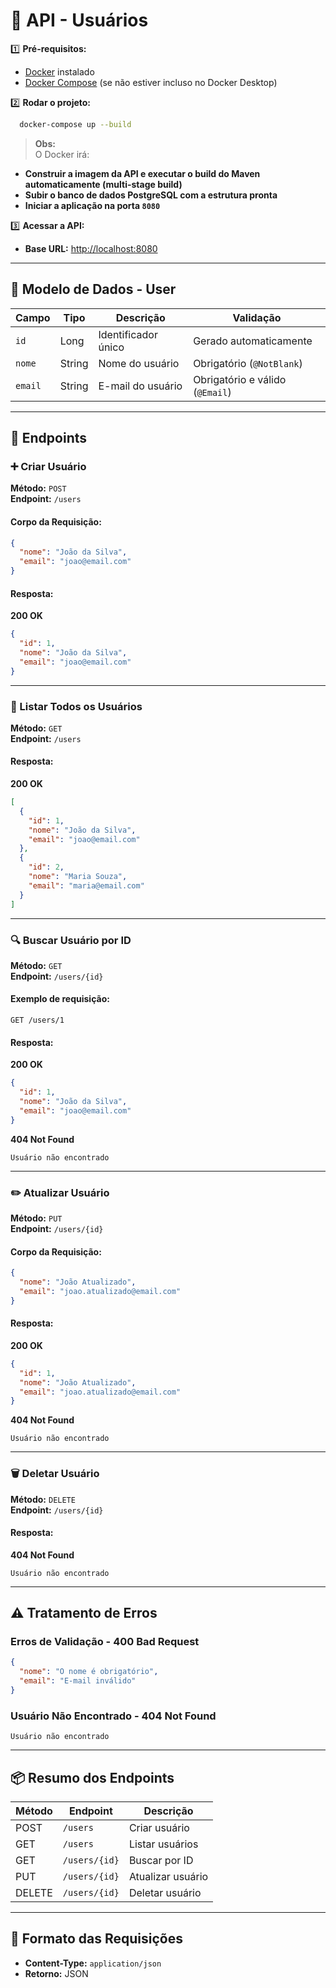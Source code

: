 
# 📡 API - Usuários

1️⃣ **Pré-requisitos:**

- [Docker](https://www.docker.com/products/docker-desktop) instalado
- [Docker Compose](https://docs.docker.com/compose/install/) (se não estiver incluso no Docker Desktop)

2️⃣ **Rodar o projeto:**

```bash
  docker-compose up --build
```

> **Obs:**  
O Docker irá:
- **Construir a imagem da API e executar o build do Maven automaticamente (multi-stage build)**
- **Subir o banco de dados PostgreSQL com a estrutura pronta**
- **Iniciar a aplicação na porta `8080`**

3️⃣ **Acessar a API:**

- **Base URL:** [http://localhost:8080](http://localhost:8080)

---

## 🧾 Modelo de Dados - User

| Campo  | Tipo   | Descrição                | Validação                   |
|---------|--------|--------------------------|----------------------------|
| `id`    | Long   | Identificador único       | Gerado automaticamente     |
| `nome`  | String | Nome do usuário           | Obrigatório (`@NotBlank`)  |
| `email` | String | E-mail do usuário         | Obrigatório e válido (`@Email`) |

---

## 🔗 Endpoints

### ➕ Criar Usuário

**Método:** `POST`  
**Endpoint:** `/users`

#### Corpo da Requisição:

```json
{
  "nome": "João da Silva",
  "email": "joao@email.com"
}
```

#### Resposta:

**200 OK**

```json
{
  "id": 1,
  "nome": "João da Silva",
  "email": "joao@email.com"
}
```

---

### 📃 Listar Todos os Usuários

**Método:** `GET`  
**Endpoint:** `/users`

#### Resposta:

**200 OK**

```json
[
  {
    "id": 1,
    "nome": "João da Silva",
    "email": "joao@email.com"
  },
  {
    "id": 2,
    "nome": "Maria Souza",
    "email": "maria@email.com"
  }
]
```

---

### 🔍 Buscar Usuário por ID

**Método:** `GET`  
**Endpoint:** `/users/{id}`

#### Exemplo de requisição:

`GET /users/1`

#### Resposta:

**200 OK**

```json
{
  "id": 1,
  "nome": "João da Silva",
  "email": "joao@email.com"
}
```

**404 Not Found**

```text
Usuário não encontrado
```

---

### ✏️ Atualizar Usuário

**Método:** `PUT`  
**Endpoint:** `/users/{id}`

#### Corpo da Requisição:

```json
{
  "nome": "João Atualizado",
  "email": "joao.atualizado@email.com"
}
```

#### Resposta:

**200 OK**

```json
{
  "id": 1,
  "nome": "João Atualizado",
  "email": "joao.atualizado@email.com"
}
```

**404 Not Found**

```text
Usuário não encontrado
```

---

### 🗑️ Deletar Usuário

**Método:** `DELETE`  
**Endpoint:** `/users/{id}`

#### Resposta:


**404 Not Found**

```text
Usuário não encontrado
```

---

## ⚠️ Tratamento de Erros

### Erros de Validação - **400 Bad Request**

```json
{
  "nome": "O nome é obrigatório",
  "email": "E-mail inválido"
}
```

### Usuário Não Encontrado - **404 Not Found**

```text
Usuário não encontrado
```

---

## 📦 Resumo dos Endpoints

| Método | Endpoint        | Descrição           |
|---------|----------------|---------------------|
| POST    | `/users`        | Criar usuário       |
| GET     | `/users`        | Listar usuários     |
| GET     | `/users/{id}`   | Buscar por ID       |
| PUT     | `/users/{id}`   | Atualizar usuário   |
| DELETE  | `/users/{id}`   | Deletar usuário     |

---

## 🔧 Formato das Requisições

- **Content-Type:** `application/json`
- **Retorno:** JSON
